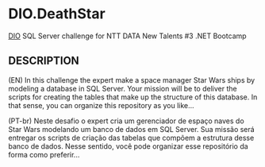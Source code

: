# DIO.DeathStar
[DIO](https://digitalinnovation.one/) SQL Server challenge for NTT DATA New Talents #3 .NET Bootcamp

## DESCRIPTION

(EN) In this challenge the expert make a space manager Star Wars ships by modeling a database in SQL Server. Your mission will be to deliver the scripts for creating the tables that make up the structure of this database. In that sense, you can organize this repository as you like...

(PT-br) Neste desafio o expert cria um gerenciador de espaço naves do Star Wars modelando um banco de dados em SQL Server. Sua missão será entregar os scripts de criação das tabelas que compõem a estrutura desse banco de dados. Nesse sentido, você pode organizar esse repositório da forma como preferir...
